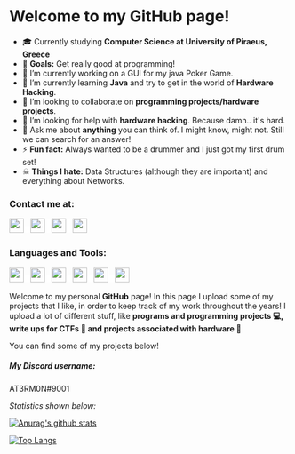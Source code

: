 # Welcome to my GitHub page!

- 🎓 Currently studying <b>Computer Science at University of Piraeus, Greece</b>
- 🚩 <b>Goals:</b> Get really good at programming!
- 🔭 I’m currently working on a GUI for my java Poker Game.
- 🌱 I’m currently learning <b>Java</b> and try to get in the world of <b>Hardware Hacking</b>.
- 👯 I’m looking to collaborate on <b>programming projects/hardware projects</b>.
- 🤔 I’m looking for help with <b>hardware hacking</b>. Because damn.. it's hard.
- 💬 Ask me about <b>anything</b> you can think of. I might know, might not. Still we can search for an answer!
- ⚡ <b>Fun fact:</b> Always wanted to be a drummer and I just got my first drum set!
- ☠  <b>Things I hate:</b> Data Structures (although they are important) and everything about Networks.

### Contact me at:
<p><a href="mailto:john.athanasopoulos.dim@gmail.com"><img src="https://cdn.jsdelivr.net/npm/simple-icons@3.5.0/icons/gmail.svg" width="26px" height="26px"></a><img src="https://github.com/John-Athanasopoulos/Java-Poker/blob/master/Photos/blank.jpg" width="12px" height="12px"><a href="https://www.instagram.com/giannis_.athanasopoulos/"><img src="https://cdn.jsdelivr.net/npm/simple-icons@3.5.0/icons/instagram.svg" width="26px" height="26px"></a><img src="https://github.com/John-Athanasopoulos/Java-Poker/blob/master/Photos/blank.jpg" width="12px" height="26px"><a href="#discord"><img src="https://cdn.jsdelivr.net/npm/simple-icons@3.5.0/icons/discord.svg" width="26px" height="26px"></a><img src="https://github.com/John-Athanasopoulos/Java-Poker/blob/master/Photos/blank.jpg" width="12px" height="26px"><a href="https://www.facebook.com/profile.php?id=100004092593664"><img src="https://cdn.jsdelivr.net/npm/simple-icons@3.5.0/icons/facebook.svg" width="26px" height="26px"></a></p>

### Languages and Tools:

<p><img src="https://cdn.jsdelivr.net/npm/simple-icons@3.5.0/icons/cplusplus.svg" width="26px" height="26px"><img src="https://github.com/John-Athanasopoulos/Java-Poker/blob/master/Photos/blank.jpg" width="12px" height="12px"><img src="https://cdn.jsdelivr.net/npm/simple-icons@3.5.0/icons/python.svg" width="26px" height="26px"><img src="https://github.com/John-Athanasopoulos/Java-Poker/blob/master/Photos/blank.jpg" width="12px" height="12px"><img src="https://cdn.jsdelivr.net/npm/simple-icons@3.5.0/icons/java.svg" width="26px" height="26px"><img src="https://github.com/John-Athanasopoulos/Java-Poker/blob/master/Photos/blank.jpg" width="12px" height="12px"><img src="https://cdn.jsdelivr.net/npm/simple-icons@3.5.0/icons/arduino.svg" width="26px" height="26px"><img src="https://github.com/John-Athanasopoulos/Java-Poker/blob/master/Photos/blank.jpg" width="12px" height="12px"><img src="https://cdn.jsdelivr.net/npm/simple-icons@3.5.0/icons/intellijidea.svg" width="26px" height="26px"><img src="https://github.com/John-Athanasopoulos/Java-Poker/blob/master/Photos/blank.jpg" width="12px" height="12px"><img src="https://cdn.jsdelivr.net/npm/simple-icons@3.5.0/icons/visualstudio.svg" width="26px" height="26px">

Welcome to my personal <b>GitHub</b> page! In this page I upload some of my projects that I like, in order to keep track of my work throughout the years!
I upload a lot of different stuff, like <b>programs and programming projects 💻, write ups for CTFs 🚩 and projects associated with hardware 🔌</b>

You can find some of my projects below!

<h5><a id="discord"></a><b>My Discord username:</b></h5>
AT3RM0N#9001

<i>Statistics shown below:</i>

[![Anurag's github stats](https://github-readme-stats.vercel.app/api?username=John-Athanasopoulos&show_icons=true&theme=dark)](https://github.com/anuraghazra/github-readme-stats)


[![Top Langs](https://github-readme-stats.vercel.app/api/top-langs/?username=John-Athanasopoulos&layout=compact)](https://github.com/anuraghazra/github-readme-stats)
